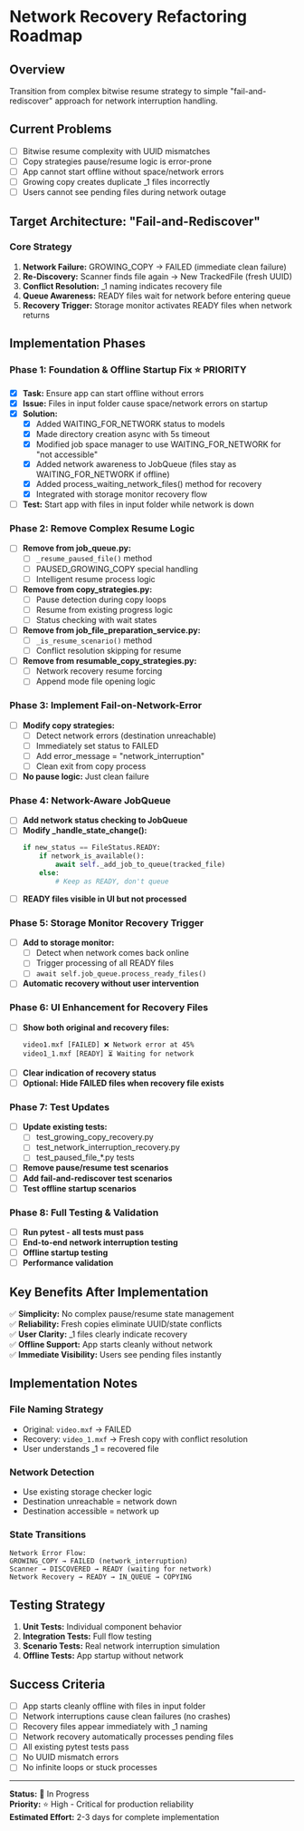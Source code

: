 # Network Recovery Refactoring Roadmap

## Overview
Transition from complex bitwise resume strategy to simple "fail-and-rediscover" approach for network interruption handling.

## Current Problems
- [ ] Bitwise resume complexity with UUID mismatches
- [ ] Copy strategies pause/resume logic is error-prone
- [ ] App cannot start offline without space/network errors
- [ ] Growing copy creates duplicate _1 files incorrectly
- [ ] Users cannot see pending files during network outage

## Target Architecture: "Fail-and-Rediscover"

### Core Strategy
1. **Network Failure:** GROWING_COPY → FAILED (immediate clean failure)
2. **Re-Discovery:** Scanner finds file again → New TrackedFile (fresh UUID)
3. **Conflict Resolution:** _1 naming indicates recovery file
4. **Queue Awareness:** READY files wait for network before entering queue
5. **Recovery Trigger:** Storage monitor activates READY files when network returns

## Implementation Phases

### Phase 1: Foundation & Offline Startup Fix ⭐ PRIORITY
- [x] **Task:** Ensure app can start offline without errors
- [x] **Issue:** Files in input folder cause space/network errors on startup
- [x] **Solution:** 
  - [x] Added WAITING_FOR_NETWORK status to models
  - [x] Made directory creation async with 5s timeout 
  - [x] Modified job space manager to use WAITING_FOR_NETWORK for "not accessible" 
  - [x] Added network awareness to JobQueue (files stay as WAITING_FOR_NETWORK if offline)
  - [x] Added process_waiting_network_files() method for recovery
  - [x] Integrated with storage monitor recovery flow
- [ ] **Test:** Start app with files in input folder while network is down

### Phase 2: Remove Complex Resume Logic
- [ ] **Remove from job_queue.py:**
  - [ ] `_resume_paused_file()` method
  - [ ] PAUSED_GROWING_COPY special handling
  - [ ] Intelligent resume process logic
- [ ] **Remove from copy_strategies.py:**
  - [ ] Pause detection during copy loops
  - [ ] Resume from existing progress logic
  - [ ] Status checking with wait states
- [ ] **Remove from job_file_preparation_service.py:**
  - [ ] `_is_resume_scenario()` method
  - [ ] Conflict resolution skipping for resume
- [ ] **Remove from resumable_copy_strategies.py:**
  - [ ] Network recovery resume forcing
  - [ ] Append mode file opening logic

### Phase 3: Implement Fail-on-Network-Error
- [ ] **Modify copy strategies:**
  - [ ] Detect network errors (destination unreachable)
  - [ ] Immediately set status to FAILED
  - [ ] Add error_message = "network_interruption"
  - [ ] Clean exit from copy process
- [ ] **No pause logic:** Just clean failure

### Phase 4: Network-Aware JobQueue
- [ ] **Add network status checking to JobQueue**
- [ ] **Modify _handle_state_change():**
  ```python
  if new_status == FileStatus.READY:
      if network_is_available():
          await self._add_job_to_queue(tracked_file)
      else:
          # Keep as READY, don't queue
  ```
- [ ] **READY files visible in UI but not processed**

### Phase 5: Storage Monitor Recovery Trigger
- [ ] **Add to storage monitor:**
  - [ ] Detect when network comes back online
  - [ ] Trigger processing of all READY files
  - [ ] `await self.job_queue.process_ready_files()`
- [ ] **Automatic recovery without user intervention**

### Phase 6: UI Enhancement for Recovery Files
- [ ] **Show both original and recovery files:**
  ```
  video1.mxf [FAILED] ❌ Network error at 45%
  video1_1.mxf [READY] ⏳ Waiting for network
  ```
- [ ] **Clear indication of recovery status**
- [ ] **Optional: Hide FAILED files when recovery file exists**

### Phase 7: Test Updates
- [ ] **Update existing tests:**
  - [ ] test_growing_copy_recovery.py
  - [ ] test_network_interruption_recovery.py
  - [ ] test_paused_file_*.py tests
- [ ] **Remove pause/resume test scenarios**
- [ ] **Add fail-and-rediscover test scenarios**
- [ ] **Test offline startup scenarios**

### Phase 8: Full Testing & Validation
- [ ] **Run pytest - all tests must pass**
- [ ] **End-to-end network interruption testing**
- [ ] **Offline startup testing**
- [ ] **Performance validation**

## Key Benefits After Implementation
✅ **Simplicity:** No complex pause/resume state management  
✅ **Reliability:** Fresh copies eliminate UUID/state conflicts  
✅ **User Clarity:** _1 files clearly indicate recovery  
✅ **Offline Support:** App starts cleanly without network  
✅ **Immediate Visibility:** Users see pending files instantly  

## Implementation Notes

### File Naming Strategy
- Original: `video.mxf` → FAILED
- Recovery: `video_1.mxf` → Fresh copy with conflict resolution
- User understands _1 = recovered file

### Network Detection
- Use existing storage checker logic
- Destination unreachable = network down
- Destination accessible = network up

### State Transitions
```
Network Error Flow:
GROWING_COPY → FAILED (network_interruption)
Scanner → DISCOVERED → READY (waiting for network)
Network Recovery → READY → IN_QUEUE → COPYING
```

## Testing Strategy
1. **Unit Tests:** Individual component behavior
2. **Integration Tests:** Full flow testing
3. **Scenario Tests:** Real network interruption simulation
4. **Offline Tests:** App startup without network

## Success Criteria
- [ ] App starts cleanly offline with files in input folder
- [ ] Network interruptions cause clean failures (no crashes)
- [ ] Recovery files appear immediately with _1 naming
- [ ] Network recovery automatically processes pending files
- [ ] All existing pytest tests pass
- [ ] No UUID mismatch errors
- [ ] No infinite loops or stuck processes

---

**Status:** 🚧 In Progress  
**Priority:** ⭐ High - Critical for production reliability  
**Estimated Effort:** 2-3 days for complete implementation  